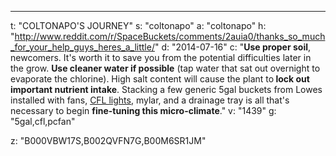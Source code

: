 ---
t: "COLTONAPO'S JOURNEY"
s: "coltonapo"
a: "coltonapo"
h: "http://www.reddit.com/r/SpaceBuckets/comments/2auia0/thanks_so_much_for_your_help_guys_heres_a_little/"
d: "2014-07-16"
c: "<strong>Use proper soil</strong>, newcomers. It's worth it to save you from the potential difficulties later in the grow. <strong>Use cleaner water if possible</strong> (tap water that sat out overnight to evaporate the chlorine). High salt content will cause the plant to<strong> lock out important nutrient intake</strong>. Stacking a few generic 5gal buckets from Lowes installed with fans, <a href='ttp://www.amazon.com/s/?_encoding=UTF8&camp=1789&creative=390957&field-keywords=23w%20cfl&linkCode=ur2&rh=i%3Aaps%2Ck%3A23w%20cfl&tag=spacbuck-20&url=search-alias%3Daps&linkId=TOD5YZ7WINHSD7WK'>CFL lights</a>, mylar, and a drainage tray is all that's necessary to begin <strong>fine-tuning this micro-climate</strong>."
v: "1439"
g: "5gal,cfl,pcfan"

z: "B000VBW17S,B002QVFN7G,B00M6SR1JM"
